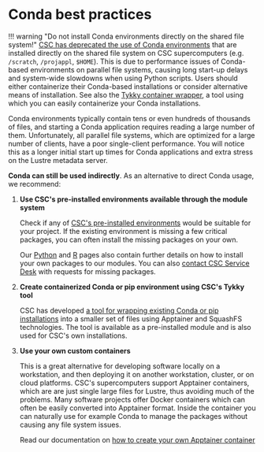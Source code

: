 # Conda best practices

!!! warning "Do not install Conda environments directly on the shared file system!"
    [CSC has deprecated the use of Conda environments](../../computing/usage-policy.md#conda-installations)
    that are installed directly on the shared file system on CSC supercomputers (e.g. `/scratch`,
    `/projappl`, `$HOME`). This is due to performance issues of Conda-based environments on parallel
    file systems, causing long start-up delays and system-wide slowdowns when using Python scripts.
    Users should either containerize their Conda-based installations or consider alternative means
    of installation. See also the [Tykky container wrapper](../../computing/containers/tykky.md),
    a tool using which you can easily containerize your Conda installations.

Conda environments typically contain tens or even hundreds of thousands of
files, and starting a Conda application requires reading a large number of them.
Unfortunately, all parallel file systems, which are optimized for a large number of
clients, have a poor single-client performance. You will notice this as a longer
initial start up times for Conda applications and extra stress on the Lustre
metadata server.

**Conda can still be used indirectly**. As an alternative to direct Conda usage,
we recommend:

1. **Use CSC's pre-installed environments available through the module system**

    Check if any of [CSC's pre-installed environments](../../apps/index.md) would
    be suitable for your project. If the existing environment is missing a few
    critical packages, you can often install the missing packages on your own.

    Our [Python](../../apps/python.md#installing-python-packages-to-existing-modules)
    and [R](../../apps/r-env.md#r-package-installations) pages also contain further
    details on how to install your own packages to our modules. You can also
    [contact CSC Service Desk](../contact.md) with requests for missing packages.

2. **Create containerized Conda or pip environment using CSC's Tykky tool**

    CSC has developed [a tool for wrapping existing Conda or pip
    installations](../../computing/containers/tykky.md) into a smaller set
    of files using Apptainer and SquashFS technologies. The tool is available
    as a pre-installed module and is also used for CSC's own installations.

3. **Use your own custom containers**

    This is a great alternative for developing software locally on a workstation,
    and then deploying it on another workstation, cluster, or on cloud platforms.
    CSC's supercomputers support Apptainer containers, which are are just single
    large files for Lustre, thus avoiding much of the problems. Many software
    projects offer Docker containers which can often be easily converted into
    Apptainer format. Inside the container you can naturally use for example
    Conda to manage the packages without causing any file system issues.

    Read our documentation on [how to create your own Apptainer
    container](../../computing/containers/creating.md)
